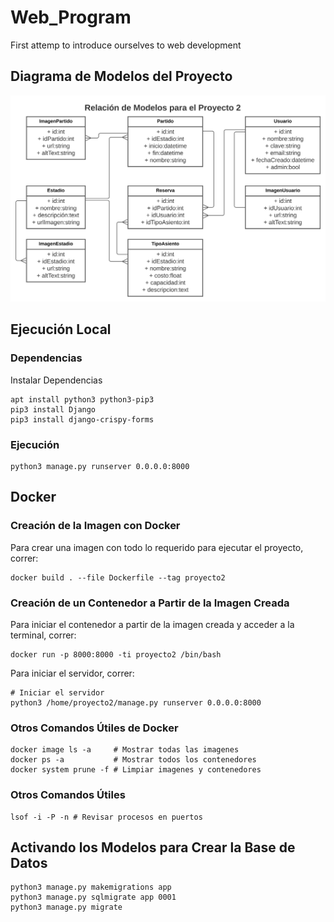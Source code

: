 # Web_Program
First attemp to introduce ourselves to web development

## Diagrama de Modelos del Proyecto

![Diagrama de Modelos](Modelos.svg)


## Ejecución Local
### Dependencias
Instalar Dependencias
```
apt install python3 python3-pip3
pip3 install Django
pip3 install django-crispy-forms
```
### Ejecución
```
python3 manage.py runserver 0.0.0.0:8000
```

## Docker
### Creación de la Imagen con Docker
Para crear una imagen con todo lo requerido para ejecutar el proyecto, correr:
```
docker build . --file Dockerfile --tag proyecto2
```

### Creación de un Contenedor a Partir de la Imagen Creada
Para iniciar el contenedor a partir de la imagen creada y acceder a la terminal,
correr:
```
docker run -p 8000:8000 -ti proyecto2 /bin/bash
```
Para iniciar el servidor, correr:
```
# Iniciar el servidor
python3 /home/proyecto2/manage.py runserver 0.0.0.0:8000
```

### Otros Comandos Útiles de Docker
```
docker image ls -a     # Mostrar todas las imagenes
docker ps -a           # Mostrar todos los contenedores
docker system prune -f # Limpiar imagenes y contenedores
```

### Otros Comandos Útiles
```
lsof -i -P -n # Revisar procesos en puertos
```

## Activando los Modelos para Crear la Base de Datos
```
python3 manage.py makemigrations app
python3 manage.py sqlmigrate app 0001
python3 manage.py migrate
```
